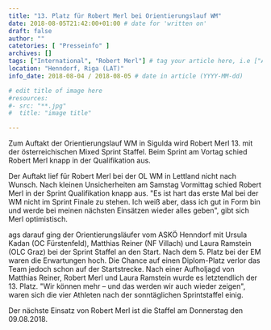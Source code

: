 ```yaml
---
title: "13. Platz für Robert Merl bei Orientierungslauf WM"
date: 2018-08-05T21:42:00+01:00 # date for 'written on'
draft: false
author: ""
catetories: [ "Presseinfo" ]
archives: []
tags: ["International", "Robert Merl"] # tag your article here, i.e ["Austria Cup", "Robert Merl"]
location: "Henndorf, Riga (LAT)"
info_date: 2018-08-04 / 2018-08-05 # date in article (YYYY-MM-dd)

# edit title of image here
#resources:
#- src: "**.jpg"
#  title: "image title"

---
```


Zum Auftakt der Orientierungslauf WM in Sigulda wird Robert Merl 13. mit der österreichischen Mixed Sprint Staffel. Beim Sprint am Vortag schied Robert Merl knapp in der Qualifikation aus.

<!--more-->

Der Auftakt lief für Robert Merl bei der OL WM in Lettland nicht nach Wunsch. Nach kleinen Unsicherheiten am Samstag Vormittag schied Robert Merl in der Sprint Qualifikation knapp aus. "Es ist hart das erste Mal bei der WM nicht im Sprint Finale zu stehen. Ich weiß aber, dass ich gut in Form bin und werde bei meinen nächsten Einsätzen wieder alles geben", gibt sich Merl optimistisch.

ags darauf ging der Orientierungsläufer vom ASKÖ Henndorf mit Ursula Kadan (OC Fürstenfeld), Matthias Reiner (NF Villach) und Laura Ramstein (OLC Graz) bei der Sprint Staffel an den Start. Nach dem 5. Platz bei der EM waren die Erwartungen hoch. Die Chance auf einen Diplom-Platz verlor das Team jedoch schon auf der Startstrecke. Nach einer Aufholjagd von Matthias Reiner, Robert Merl und Laura Ramstein wurde es letztendlich der 13. Platz. "Wir können mehr – und das werden wir auch wieder zeigen", waren sich die vier Athleten nach der sonntäglichen Sprintstaffel einig.

Der nächste Einsatz von Robert Merl ist die Staffel am Donnerstag den 09.08.2018.